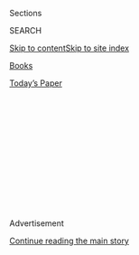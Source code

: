<div id="app">

<div>

<div>

<div>

<div class="NYTAppHideMasthead css-1q2w90k e1suatyy0">

<div class="section css-ui9rw0 e1suatyy2">

<div class="css-eph4ug er09x8g0">

<div class="css-6n7j50">

</div>

<span class="css-1dv1kvn">Sections</span>

<div class="css-10488qs">

<span class="css-1dv1kvn">SEARCH</span>

</div>

[Skip to content](#site-content)[Skip to site
index](#site-index)

</div>

<div id="masthead-section-label" class="css-1wr3we4 eaxe0e00">

[Books](https://www.nytimes3xbfgragh.onion/section/books)

</div>

<div class="css-10698na e1huz5gh0">

</div>

</div>

<div id="masthead-bar-one" class="section hasLinks css-15hmgas e1csuq9d3">

<div class="css-uqyvli e1csuq9d0">

</div>

<div class="css-1uqjmks e1csuq9d1">

</div>

<div class="css-9e9ivx">

[](https://myaccount.nytimes3xbfgragh.onion/auth/login?response_type=cookie&client_id=vi)

</div>

<div class="css-1bvtpon e1csuq9d2">

[Today’s
Paper](https://www.nytimes3xbfgragh.onion/section/todayspaper)

</div>

</div>

</div>

</div>

<div data-aria-hidden="false">

<div id="site-content" data-role="main">

<div>

<div class="css-1aor85t" style="opacity:0.000000001;z-index:-1;visibility:hidden">

<div class="css-1hqnpie">

<div class="css-epjblv">

<span class="css-17xtcya">[Books](/section/books)</span><span class="css-x15j1o">|</span><span class="css-fwqvlz">Adrienne
Rich, Influential Feminist Poet, Dies at
82</span>

</div>

<div class="css-k008qs">

<div class="css-1iwv8en">

<span class="css-18z7m18"></span>

<div>

</div>

</div>

<span class="css-1n6z4y"></span>

<div class="css-1705lsu">

<div class="css-4xjgmj">

<div class="css-4skfbu" data-role="toolbar" data-aria-label="Social Media Share buttons, Save button, and Comments Panel with current comment count" data-testid="share-tools">

  - 
  - 
  - 
  - 
    
    <div class="css-6n7j50">
    
    </div>

  - 
  - 

</div>

</div>

</div>

</div>

</div>

</div>

<div class="css-13pd83m">

</div>

<div id="top-wrapper" class="css-1sy8kpn">

<div id="top-slug" class="css-l9onyx">

Advertisement

</div>

[Continue reading the main
story](#after-top)

<div class="ad top-wrapper" style="text-align:center;height:100%;display:block;min-height:250px">

<div id="top" class="place-ad" data-position="top" data-size-key="top">

</div>

</div>

<div id="after-top">

</div>

</div>

<div id="sponsor-wrapper" class="css-1hyfx7x">

<div id="sponsor-slug" class="css-19vbshk">

Supported by

</div>

[Continue reading the main
story](#after-sponsor)

<div id="sponsor" class="ad sponsor-wrapper" style="text-align:center;height:100%;display:block">

</div>

<div id="after-sponsor">

</div>

</div>

<div class="css-1vkm6nb ehdk2mb0">

# Adrienne Rich, Influential Feminist Poet, Dies at 82

</div>

<div class="css-79elbk" data-testid="photoviewer-wrapper">

<div class="css-z3e15g" data-testid="photoviewer-wrapper-hidden">

</div>

<div class="css-1a48zt4 ehw59r15" data-testid="photoviewer-children">

![<span class="css-16f3y1r e13ogyst0" data-aria-hidden="true">Adrienne
Rich in
1987.</span><span class="css-cnj6d5 e1z0qqy90" itemprop="copyrightHolder"><span class="css-1ly73wi e1tej78p0">Credit...</span><span><span>Neal
Boenzi/The New York
Times</span></span></span>](https://static01.graylady3jvrrxbe.onion/images/2012/03/29/obituaries/subRICH/subRICH-articleLarge.jpg?quality=75&auto=webp&disable=upscale)

</div>

</div>

<div class="css-xt80pu e12qa4dv0">

<div class="css-18e8msd">

<div class="css-vp77d3 epjyd6m0">

<div class="css-1baulvz">

By [<span class="css-1baulvz last-byline" itemprop="name">Margalit
Fox</span>](https://www.nytimes3xbfgragh.onion/by/margalit-fox)

</div>

</div>

  - March 28,
    2012

  - 
    
    <div class="css-4xjgmj">
    
    <div class="css-d8bdto" data-role="toolbar" data-aria-label="Social Media Share buttons, Save button, and Comments Panel with current comment count" data-testid="share-tools">
    
      - 
      - 
      - 
      - 
        
        <div class="css-6n7j50">
        
        </div>
    
      - 
      - 
    
    </div>
    
    </div>

</div>

</div>

<div class="section meteredContent css-1r7ky0e" name="articleBody" itemprop="articleBody">

<div class="css-1fanzo5 StoryBodyCompanionColumn">

<div class="css-53u6y8">

Adrienne Rich, a poet of towering reputation and towering rage, whose
work — distinguished by an unswerving progressive vision and a dazzling,
empathic ferocity — brought the oppression of women and lesbians to the
forefront of poetic discourse and kept it there for nearly a
half-century, died on Tuesday at her home in Santa Cruz, Calif. She was
82.

The cause was complications of rheumatoid arthritis, with which she had
lived for most of her adult life, her family said.

Widely read, widely anthologized, widely interviewed and widely taught,
Ms. Rich was for decades among the most influential writers of the
feminist movement and one of the best-known American public
intellectuals. She wrote two dozen volumes of poetry and more than a
half-dozen of prose; the poetry alone has sold nearly 800,000 copies,
according to W. W. Norton & Company, her publisher since the mid-1960s.

Triply marginalized — as a woman, a lesbian and a Jew — Ms. Rich was
concerned in her poetry, and in her many essays, with identity politics
long before the term was coined.

</div>

</div>

<div class="css-1fanzo5 StoryBodyCompanionColumn">

<div class="css-53u6y8">

She accomplished in verse what Betty Friedan, author of “The Feminine
Mystique,” did in prose. In describing the stifling minutiae that had
defined women’s lives for generations, both argued persuasively that
women’s disenfranchisement at the hands of men must end.

For Ms. Rich, the personal, the political and the poetical were
indissolubly linked; her body of work can be read as a series of urgent
dispatches from the front. While some critics called her poetry
polemical, she remained celebrated for the unflagging intensity of her
vision, and for the constant formal reinvention that kept her verse —
often jagged and colloquial, sometimes purposefully shocking, always
controlled in tone, diction and pacing — sounding like that of few other
poets.

All this helped ensure Ms. Rich’s continued relevance long after she
burst genteelly onto the scene as a Radcliffe senior in the early 1950s.

Her constellation of honors includes a MacArthur Foundation “genius”
grant in 1994 and a National Book Award for poetry in 1974 for “Diving
Into the Wreck.” That volume, published in 1973, is considered her
masterwork.

In the title poem, Ms. Rich uses the metaphor of a dive into dark,
unfathomable waters to plumb the depths of women’s experience:

*I am here, the mermaid whose dark hair*  
*streams black, the merman in his armored body*  
*We circle silently about the wreck*  
*we dive into the hold. ...*  
*We are, I am, you are*  
*by cowardice or courage*  
*the one who find our way*  
*back to the scene*  
*carrying a knife, a camera*  
*a book of myths*  
*in which*  
*our names do not appear.*

</div>

</div>

<div class="css-1fanzo5 StoryBodyCompanionColumn">

<div class="css-53u6y8">

Ms. Rich was far too seasoned a campaigner to think that verse alone
could change entrenched social institutions. “Poetry is not a healing
lotion, an emotional massage, a kind of linguistic aromatherapy,” she
said in an acceptance speech to the National Book Foundation in 2006, on
receiving its medal for distinguished contribution to American letters.
“Neither is it a blueprint, nor an instruction manual, nor a
billboard.”

But at the same time, as she made resoundingly clear in interviews, in
public lectures and in her work, Ms. Rich saw poetry as a keen-edged
beacon by which women’s lives — and women’s consciousness — could be
illuminated.

She was never supposed to have turned out as she did.

Adrienne Cecile Rich was born in Baltimore on May 16, 1929. Her father,
Arnold Rice Rich, a doctor and assimilated Jew, was an authority on
tuberculosis who taught at Johns Hopkins University. Her mother, Helen
Gravely Jones Rich, a Christian, was a pianist and composer who,
cleaving to social norms of the day, forsook her career to marry and
have children. Adrienne was baptized and confirmed in the Episcopal
Church.

Theirs was a bookish household, and Adrienne, as she said afterward, was
groomed by her father to be a literary prodigy. He encouraged her to
write poetry when she was still a child, and she steeped herself in the
poets in his library — all men, she later ruefully observed. But those
men gave her the formalist grounding that let her make her mark when she
was still very young.

When Ms. Rich was in her last year at Radcliffe (she received a
bachelor’s degree in English there in 1951), W. H. Auden chose her
first collection, “A Change of World,” for publication in the Yale
Younger Poets series, a signal honor. Released in 1951, the book, with
its sober mien, dutiful meter and scrupulous rhymes, was praised by
reviewers for its impeccable command of form.

She had learned the lessons of her father’s library well, or so it
seemed. For even in this volume Ms. Rich had begun, with subtle
subversion, to push against a time-honored thematic constraint — the
proscription on making poetry out of the soul-numbing dailiness of
women’s lives.

A poem in the collection, “Aunt Jennifer’s Tigers,” depicting a woman at
her needlework and reprinted here in full, is concerned with precisely
this:

*Aunt Jennifer’s tigers prance across a screen,*  
*Bright topaz denizens of a world of green.*  
*They do not fear the men beneath the tree;*  
*They pace in sleek chivalric certainty.*  
*Aunt Jennifer’s fingers fluttering through her wool*  
*Find even the ivory needle hard to pull.*  
*The massive weight of Uncle’s wedding band*  
*Sits heavily upon Aunt Jennifer’s hand.*  
*When Aunt is dead, her terrified hands will lie*  
*Still ringed with ordeals she was mastered by.*  
*The tigers in the panel that she made*  
*Will go on prancing, proud and unafraid.*

</div>

</div>

<div class="css-1fanzo5 StoryBodyCompanionColumn">

<div class="css-53u6y8">

Once mastered, poetry’s formalist rigors gave Ms. Rich something to
rebel against, and by her third collection, “Snapshots of a
Daughter-in-Law,” published by Harper & Row, she had pretty well
exploded them. That volume appeared in 1963, a watershed moment in
women’s letters: “The Feminine Mystique” was also published that year.

In the collection’s title poem, Ms. Rich chronicles the pulverizing onus
of traditional married life. It opens this way:

*You, once a belle in Shreveport,*  
*with henna-colored hair, skin like a peachbud,*  
*still have your dresses copied from that time. ...*  
*Your mind now, mouldering like wedding-cake,*  
*heavy with useless experience, rich*  
*with suspicion, rumor, fantasy,*  
*crumbling to pieces under the knife-edge*  
*of mere fact.*

Though the book horrified some critics, it sealed Ms. Rich’s national
reputation.

She knew the strain of domestic duty firsthand. In 1953 Ms. Rich had
married a Harvard economist, Alfred Haskell Conrad, and by the time she
was 30 she was the mother of three small boys. When Professor Conrad
took a job at the City College of New York, the family moved to New York
City, where Ms. Rich became active in the civil rights and antiwar
movements.

By 1970, partly because she had begun, inwardly, to acknowledge her
erotic love of women, Ms. Rich and her husband had grown estranged. That
autumn, he died of a gunshot wound to the head; the death was ruled a
suicide. To the end of her life, Ms. Rich rarely spoke of it.

Ms. Rich effectively came out as a lesbian in 1976, with the publication
of “Twenty-One Love Poems,” whose subject matter — sexual love between
women — was still considered disarming and dangerous. In the years that
followed her poetry and prose ranged over her increasing
self-identification as a Jewish woman, the Holocaust and the struggles
of black women.

Ms. Rich’s other volumes of poetry include “The Dream of a Common
Language” (1978), “A Wild Patience Has Taken Me This Far” (1981), “The
Fact of a Doorframe” (1984), “An Atlas of the Difficult World” (1991)
and, most recently, “Tonight No Poetry Will Serve,” published last year.

Her prose includes the essay collections “On Lies, Secrets, and Silence”
(1979); “Blood, Bread, and Poetry” (1986); an influential essay,
“Compulsory Heterosexuality and Lesbian Existence,” published as a
slender volume in 1981; and the nonfiction book “Of Woman Born” (1976),
which examines the institution of motherhood as a socio-historic
construct.

</div>

</div>

<div class="css-1fanzo5 StoryBodyCompanionColumn">

<div class="css-53u6y8">

For Ms. Rich, the getting of literary awards was itself a political act
to be reckoned with. On sharing the National Book Award for poetry in
1974 (the other recipient that year was Allen Ginsberg), she declined to
accept it on her own behalf. Instead, she appeared onstage with two of
that year’s finalists, the poets Audre Lorde and Alice Walker; the three
of them accepted the award on behalf of all women.

In 1997, in a widely reported act, Ms. Rich declined the National Medal
of Arts, the United States government’s highest award bestowed upon
artists. In a letter to Jane Alexander, then chairwoman of the National
Endowment for the Arts, which administers the award, she expressed her
dismay, amid the “increasingly brutal impact of racial and economic
injustice,” that the government had chosen to honor “a few token artists
while the people at large are so dishonored.”

Art, Ms. Rich added, “means nothing if it simply decorates the dinner
table of power which holds it hostage.”

Ms. Rich’s other laurels — and these she did accept — include the
Bollingen Prize for Poetry, the Academy of American Poets Fellowship and
the Ruth Lilly Poetry Prize.

She taught widely, including at Columbia, Brandeis, Rutgers, Cornell and
Stanford Universities.

Ms. Rich’s survivors include her partner of more than 30 years, the
writer Michelle Cliff; three sons, David, Pablo and Jacob, from her
marriage to Professor Conrad; a sister, Cynthia Rich; and two
grandchildren.

For all her verbal prowess, for all her prolific output, Ms. Rich
retained a dexterous command of the plain, pithy utterance. In a 1984
speech she summed up her reason for writing — and, by loud unspoken
implication, her reason for being — in just seven words.

What she and her sisters-in-arms were fighting to achieve, she said, was
simply this: “the creation of a society without domination.”

</div>

</div>

</div>

<div>

</div>

<div>

</div>

<div>

</div>

<div>

<div id="bottom-wrapper" class="css-1ede5it">

<div id="bottom-slug" class="css-l9onyx">

Advertisement

</div>

[Continue reading the main
story](#after-bottom)

<div id="bottom" class="ad bottom-wrapper" style="text-align:center;height:100%;display:block;min-height:90px">

</div>

<div id="after-bottom">

</div>

</div>

</div>

</div>

</div>

## Site Index

<div>

</div>

## Site Information Navigation

  - [© <span>2020</span> <span>The New York Times
    Company</span>](https://help.nytimes3xbfgragh.onion/hc/en-us/articles/115014792127-Copyright-notice)

<!-- end list -->

  - [NYTCo](https://www.nytco.com/)
  - [Contact
    Us](https://help.nytimes3xbfgragh.onion/hc/en-us/articles/115015385887-Contact-Us)
  - [Work with us](https://www.nytco.com/careers/)
  - [Advertise](https://nytmediakit.com/)
  - [T Brand Studio](http://www.tbrandstudio.com/)
  - [Your Ad
    Choices](https://www.nytimes3xbfgragh.onion/privacy/cookie-policy#how-do-i-manage-trackers)
  - [Privacy](https://www.nytimes3xbfgragh.onion/privacy)
  - [Terms of
    Service](https://help.nytimes3xbfgragh.onion/hc/en-us/articles/115014893428-Terms-of-service)
  - [Terms of
    Sale](https://help.nytimes3xbfgragh.onion/hc/en-us/articles/115014893968-Terms-of-sale)
  - [Site
    Map](https://spiderbites.nytimes3xbfgragh.onion)
  - [Help](https://help.nytimes3xbfgragh.onion/hc/en-us)
  - [Subscriptions](https://www.nytimes3xbfgragh.onion/subscription?campaignId=37WXW)

</div>

</div>

</div>

</div>
